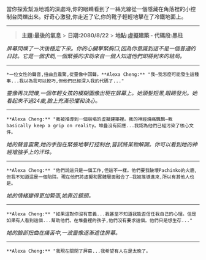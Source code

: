 當你探索幫派地城的深處時,你的眼睛看到了一絲光線從一個隱藏在角落裡的小控制台閃爍出來。好奇心激發,你走近了它,你的靴子輕輕地擊在了冷鐵地面上。

---

> **主題:最後的氣息** > **日期:2080/8/22** > **地點:虛擬建築 - 代碼段:黑柱**

_屏幕閃爍了一次後穩定下來。你的心臟擊緊胸口,因為你意識到這不是一個普通的日誌。它是一個求助,一個緊張的求助來自一個人知道他們即將到來的結局。_

---

`*一位女性的聲音,扭曲且震驚,從靈像中回聲。**Alexa Cheng:** "我—我怎麼可能發生這種事...我以為我可以較巧,但他們已經深入我的代碼了..."`

_靈像再次閃爍,一個年輕女孩的模糊圖像出現在屏幕上。她頭髮短黑,眼睛發光。她看起來不過24歲,臉上充滿恐懼和決心。_

---

`**Alexa Cheng:** "我被推導到一個崩塌的虛擬建築裡。我的神經燒痛飄飄—我 basically keep a grip on reality。堆疊沒有回應...我認為他們已經污染了核心文件。`

_她的聲音震驚,她的手指在緊張地擊打控制台,嘗試將某物解開。你可以看到她的神經增強手上的汗珠。_

---

`**Alexa Cheng:** "他們說這只是一個工作,但這不一樣。他們要我破壞Pachinko的火牆,但我不知道這是一個陷阱。現在他們將虛擬和實體層面融合了—我被推導進來,所以有其他人也是。`

_她的情緒變得更加緊張,她靠近鏡頭。_

---

`**Alexa Cheng:** "如果這對你沒有意義...我甚至不知道我能否信任我自己的心理。但是如果有人看到這個...幫助他們。在堆疊裡的孩子,他們沒有要求這個。他們只是想生存..."`

_她的臉部扭曲在痛苦中,一波靈像逐漸遮住屏幕。_

---

`**Alexa Cheng:** "我現在關閉了屏幕...我希望有人在是太晚了。`
